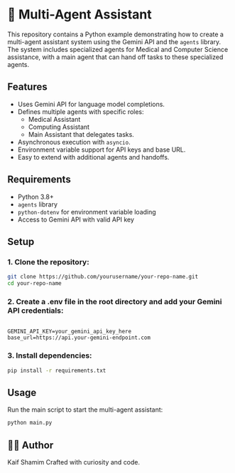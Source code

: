# 🤖 Multi-Agent Assistant  

This repository contains a Python example demonstrating how to create a multi-agent assistant system using the Gemini API and the `agents` library. The system includes specialized agents for Medical and Computer Science assistance, with a main agent that can hand off tasks to these specialized agents.

## Features

- Uses Gemini API for language model completions.
- Defines multiple agents with specific roles:
  - Medical Assistant
  - Computing Assistant
  - Main Assistant that delegates tasks.
- Asynchronous execution with `asyncio`.
- Environment variable support for API keys and base URL.
- Easy to extend with additional agents and handoffs. 

## Requirements

- Python 3.8+
- `agents` library
- `python-dotenv` for environment variable loading
- Access to Gemini API with valid API key

## Setup

### 1. Clone the repository:

   ```bash
   git clone https://github.com/yourusername/your-repo-name.git
   cd your-repo-name
   ```
### 2. Create a .env file in the root directory and add your Gemini API credentials:

  ```env

GEMINI_API_KEY=your_gemini_api_key_here
base_url=https://api.your-gemini-endpoint.com
  ```
### 3. Install dependencies:
  ```bash
pip install -r requirements.txt
  ```
## Usage
Run the main script to start the multi-agent assistant:
  ```bash
python main.py
  ```
## 👨‍💻 Author
Kaif Shamim Crafted with curiosity and code.



